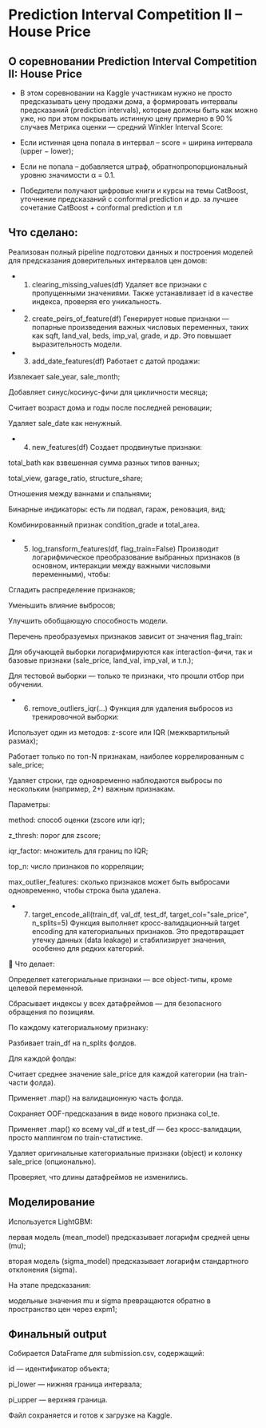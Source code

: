 # Prediction Interval Competition II – House Price

## О соревновании Prediction Interval Competition II: House Price

- В этом соревновании на Kaggle участникам нужно не просто предсказывать цену продажи дома, а формировать интервалы предсказаний (prediction intervals), которые должны быть как можно уже, но при этом покрывать истинную цену примерно в 90 % случаев 
Метрика оценки — средний Winkler Interval Score:

- Если истинная цена попала в интервал – score = ширина интервала (upper − lower);

- Если не попала – добавляется штраф, обратнопропорциональный уровню значимости α = 0.1.

- Победители получают цифровые книги и курсы на темы CatBoost, уточнение предсказаний с conformal prediction и др. за лучшее сочетание CatBoost + conformal prediction и т.п

## Что сделано:

Реализован полный pipeline подготовки данных и построения моделей для предсказания доверительных интервалов цен домов:

- 1. clearing_missing_values(df)
Удаляет все признаки с пропущенными значениями. Также устанавливает id в качестве индекса, проверяя его уникальность.

- 2. create_peirs_of_feature(df)
Генерирует новые признаки — попарные произведения важных числовых переменных, таких как sqft, land_val, beds, imp_val, grade, и др. Это повышает выразительность модели.

- 3. add_date_features(df)
Работает с датой продажи:

Извлекает sale_year, sale_month;

Добавляет синус/косинус-фичи для цикличности месяца;

Считает возраст дома и годы после последней реновации;

Удаляет sale_date как ненужный.

- 4. new_features(df)
Создает продвинутые признаки:

total_bath как взвешенная сумма разных типов ванных;

total_view, garage_ratio, structure_share;

Отношения между ваннами и спальнями;

Бинарные индикаторы: есть ли подвал, гараж, реновация, вид;

Комбинированный признак condition_grade и total_area.

- 5. log_transform_features(df, flag_train=False)
Производит логарифмическое преобразование выбранных признаков (в основном, интеракции между важными числовыми переменными), чтобы:

Сгладить распределение признаков;

Уменьшить влияние выбросов;

Улучшить обобщающую способность модели.

Перечень преобразуемых признаков зависит от значения flag_train:

Для обучающей выборки логарифмируются как interaction-фичи, так и базовые признаки (sale_price, land_val, imp_val, и т.п.);

Для тестовой выборки — только те признаки, что прошли отбор при обучении.

- 6. remove_outliers_iqr(...)
Функция для удаления выбросов из тренировочной выборки:

Использует один из методов: z-score или IQR (межквартильный размах);

Работает только по топ-N признакам, наиболее коррелированным с sale_price;

Удаляет строки, где одновременно наблюдаются выбросы по нескольким (например, 2+) важным признакам.

Параметры:

method: способ оценки (zscore или iqr);

z_thresh: порог для zscore;

iqr_factor: множитель для границ по IQR;

top_n: число признаков по корреляции;

max_outlier_features: сколько признаков может быть выбросами одновременно, чтобы строка была удалена.

- 7. target_encode_all(train_df, val_df, test_df, target_col="sale_price", n_splits=5)
Функция выполняет кросс-валидационный target encoding для категориальных признаков. Это предотвращает утечку данных (data leakage) и стабилизирует значения, особенно для редких категорий.

🔧 Что делает:

Определяет категориальные признаки — все object-типы, кроме целевой переменной.

Сбрасывает индексы у всех датафреймов — для безопасного обращения по позициям.

По каждому категориальному признаку:

Разбивает train_df на n_splits фолдов.

Для каждой фолды:

Считает среднее значение sale_price для каждой категории (на train-части фолда).

Применяет .map() на валидационную часть фолда.

Сохраняет OOF-предсказания в виде нового признака col_te.

Применяет .map() ко всему val_df и test_df — без кросс-валидации, просто маппингом по train-статистике.

Удаляет оригинальные категориальные признаки (object) и колонку sale_price (опционально).

Проверяет, что длины датафреймов не изменились.

## Моделирование

Используется LightGBM:

первая модель (mean_model) предсказывает логарифм средней цены (mu);

вторая модель (sigma_model) предсказывает логарифм стандартного отклонения (sigma).

На этапе предсказания:

модельные значения mu и sigma превращаются обратно в пространство цен через expm1;

## Финальный output

Собирается DataFrame для submission.csv, содержащий:

id — идентификатор объекта;

pi_lower — нижняя граница интервала;

pi_upper — верхняя граница.

Файл сохраняется и готов к загрузке на Kaggle.